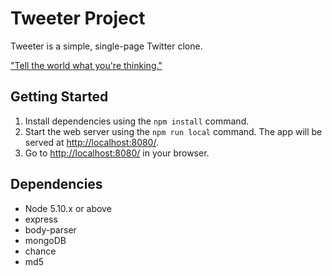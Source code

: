 # Tweeter Project

Tweeter is a simple, single-page Twitter clone.

["Tell the world what you're thinking."](https://github.com/MattLatimer/tweeter/blob/master/Screenshot.png?raw=true)

## Getting Started

1. Install dependencies using the `npm install` command.
2. Start the web server using the `npm run local` command. The app will be served at <http://localhost:8080/>.
3. Go to <http://localhost:8080/> in your browser.

## Dependencies

- Node 5.10.x or above
- express
- body-parser
- mongoDB
- chance
- md5